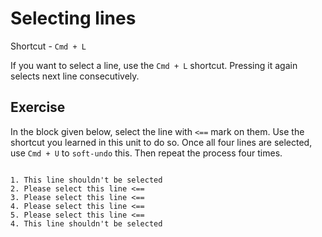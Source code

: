 Selecting lines
================

Shortcut - `Cmd + L`

If you want to select a line, use the `Cmd + L` shortcut. Pressing it again
selects next line consecutively.

Exercise
---------

In the block given below, select the line with `<==` mark on them. Use the
shortcut you learned in this unit to do so. Once all four lines are selected,
use `Cmd + U` to `soft-undo` this. Then repeat the process four times.

```

1. This line shouldn't be selected
2. Please select this line <==
3. Please select this line <==
4. Please select this line <==
5. Please select this line <==
4. This line shouldn't be selected

```
